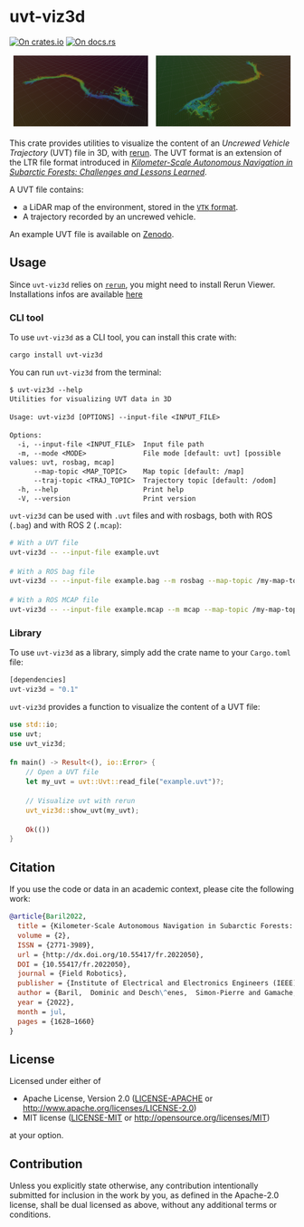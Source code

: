 # uvt-viz3d

[![On crates.io](https://img.shields.io/crates/v/uvt-viz3d.svg)](https://crates.io/crates/uvt-viz3d)
[![On docs.rs](https://docs.rs/uvt-viz3d/badge.svg)](https://docs.rs/uvt-viz3d)

<table>
  <thead>
    <tr>
      <td>
        <img alt="UVT in Rerun" src="assets/rerun01.png" />
      </td>
      <td>
        <img alt="UVT in Rerun" src="assets/rerun02.png" />
      </td>
    </tr>
  </thead>
</table>

This crate provides utilities to visualize the content of an _Uncrewed Vehicle Trajectory_ (UVT) file in 3D, with [rerun](https://rerun.io).
The UVT format is an extension of the LTR file format introduced in [_Kilometer-Scale Autonomous Navigation in Subarctic Forests: Challenges and Lessons Learned_](https://doi.org/10.55417/fr.2022050).

A UVT file contains:

- a LiDAR map of the environment, stored in the [`VTK` format](https://vtk.org).
- A trajectory recorded by an uncrewed vehicle.

An example UVT file is available on [Zenodo](https://doi.org/10.5281/zenodo.16928365).

## Usage

Since `uvt-viz3d` relies on [`rerun`](https://rerun.io), you might need to install Rerun Viewer. Installations infos are available [here](https://rerun.io/docs/getting-started/installing-viewer)

### CLI tool

To use `uvt-viz3d` as a CLI tool, you can install this crate with:

```sh
cargo install uvt-viz3d
```

You can run `uvt-viz3d` from the terminal:

```console
$ uvt-viz3d --help
Utilities for visualizing UVT data in 3D

Usage: uvt-viz3d [OPTIONS] --input-file <INPUT_FILE>

Options:
  -i, --input-file <INPUT_FILE>  Input file path
  -m, --mode <MODE>              File mode [default: uvt] [possible values: uvt, rosbag, mcap]
      --map-topic <MAP_TOPIC>    Map topic [default: /map]
      --traj-topic <TRAJ_TOPIC>  Trajectory topic [default: /odom]
  -h, --help                     Print help
  -V, --version                  Print version
```

`uvt-viz3d` can be used with `.uvt` files and with rosbags, both with ROS (`.bag`) and with ROS 2 (`.mcap`):

```sh
# With a UVT file
uvt-viz3d -- --input-file example.uvt

# With a ROS bag file
uvt-viz3d -- --input-file example.bag --m rosbag --map-topic /my-map-topic --traj-topic /my-traj-topic

# With a ROS MCAP file
uvt-viz3d -- --input-file example.mcap --m mcap --map-topic /my-map-topic --traj-topic /my-traj-topic
```

### Library

To use `uvt-viz3d` as a library, simply add the crate name to your `Cargo.toml` file:

```rust
[dependencies]
uvt-viz3d = "0.1"
```

`uvt-viz3d` provides a function to visualize the content of a UVT file:

```rs
use std::io;
use uvt;
use uvt_viz3d;

fn main() -> Result<(), io::Error> {
    // Open a UVT file
    let my_uvt = uvt::Uvt::read_file("example.uvt")?;

    // Visualize uvt with rerun
    uvt_viz3d::show_uvt(my_uvt);

    Ok(())
}
```

## Citation

If you use the code or data in an academic context, please cite the following work:

```bibtex
@article{Baril2022,
  title = {Kilometer-Scale Autonomous Navigation in Subarctic Forests: Challenges and Lessons Learned},
  volume = {2},
  ISSN = {2771-3989},
  url = {http://dx.doi.org/10.55417/fr.2022050},
  DOI = {10.55417/fr.2022050},
  journal = {Field Robotics},
  publisher = {Institute of Electrical and Electronics Engineers (IEEE)},
  author = {Baril,  Dominic and Desch\^enes,  Simon-Pierre and Gamache,  Olivier and Vaidis,  Maxime and LaRocque,  Damien and Laconte,  Johann and Kubelka,  Vladimír and Giguère,  Philippe and Pomerleau,  Fran\c{c}ois},
  year = {2022},
  month = jul,
  pages = {1628–1660}
}
```

## License

Licensed under either of

 * Apache License, Version 2.0
   ([LICENSE-APACHE](LICENSE-APACHE) or <http://www.apache.org/licenses/LICENSE-2.0>)
 * MIT license
   ([LICENSE-MIT](LICENSE-MIT) or <http://opensource.org/licenses/MIT>)

at your option.

## Contribution

Unless you explicitly state otherwise, any contribution intentionally submitted
for inclusion in the work by you, as defined in the Apache-2.0 license, shall be
dual licensed as above, without any additional terms or conditions.

